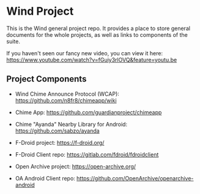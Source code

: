 # Wind Project

This is the Wind general project repo. It provides a place to store general documents for the whole projects, as well as links to components of the suite.

If you haven't seen our fancy new video, you can view it here: https://www.youtube.com/watch?v=fGuiy3rlOVQ&feature=youtu.be

## Project Components

* Wind Chime Announce Protocol (WCAP): https://github.com/n8fr8/chimeapp/wiki
* Chime App: https://github.com/guardianproject/chimeapp
* Chime "Ayanda" Nearby Library for Android: https://github.com/sabzo/ayanda

* F-Droid project: https://f-droid.org/
* F-Droid Client repo: https://gitlab.com/fdroid/fdroidclient

* Open Archive project: https://open-archive.org/
* OA Android Client repo: https://github.com/OpenArchive/openarchive-android


